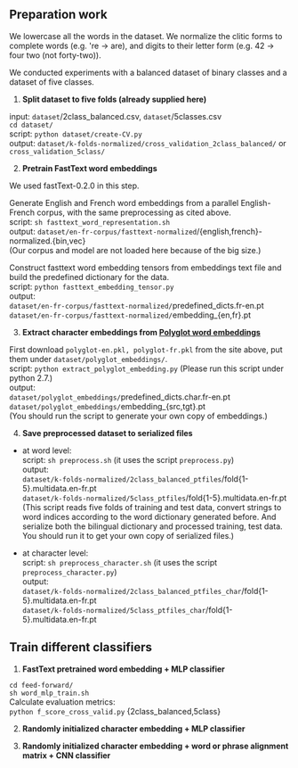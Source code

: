 ## Preparation work
 
<!-- the minor misspellings are already corrected in the corpus -->
We lowercase all the words in the dataset. We normalize the clitic forms to complete words (e.g. 're -> are), and digits to their letter form (e.g. 42 -> four two (not forty-two)).

We conducted experiments with a balanced dataset of binary classes and a dataset of five classes. 

1. **Split dataset to five folds (already supplied here)**

input: `dataset`/2class_balanced.csv, `dataset`/5classes.csv <br/> `cd
dataset/` <br/>  script: `python dataset/create-CV.py` <br/> output:
`dataset/k-folds-normalized/cross_validation_2class_balanced/` or
`cross_validation_5class/`

2. **Pretrain FastText word embeddings**

We used fastText-0.2.0 in this step.

Generate English and French word embeddings from a parallel English-French corpus, with the same preprocessing as cited above. <br/> 
script: `sh fasttext_word_representation.sh` <br/> 
output: `dataset/en-fr-corpus/fasttext-normalized`/{english,french}-normalized.{bin,vec} <br/> 
(Our corpus and model are not loaded here because of the big size.) <!-- ours: normalized corpus (3M words in English and French, corpus of TED Talks) <br/>  -->

Construct fasttext word embedding tensors from embeddings text file and build the predefined dictionary for the data. <br/> 
script: `python fasttext_embedding_tensor.py` <br/> 
output: <br/>
`dataset/en-fr-corpus/fasttext-normalized/`predefined_dicts.fr-en.pt <br/>
`dataset/en-fr-corpus/fasttext-normalized/`embedding_{en,fr}.pt

3. **Extract character embeddings from [Polyglot word embeddings](https://sites.google.com/site/rmyeid/projects/polyglot)**

First download `polyglot-en.pkl, polyglot-fr.pkl` from the site above, put them under `dataset/polyglot_embeddings/`.<br/>
script: `python extract_polyglot_embedding.py` (Please run this script under python 2.7.)  <br/>
output: <br/>
`dataset/polyglot_embeddings/`predefined_dicts.char.fr-en.pt <br/>
`dataset/polyglot_embeddings/`embedding_{src,tgt}.pt <br/>
(You should run the script to generate your own copy of embeddings.)

4. **Save preprocessed dataset to serialized files**

- at word level: <br/>
script: `sh preprocess.sh` (it uses the script `preprocess.py`) <br/>
output: <br/>
`dataset/k-folds-normalized/2class_balanced_ptfiles`/fold{1-5}.multidata.en-fr.pt <br/>
`dataset/k-folds-normalized/5class_ptfiles`/fold{1-5}.multidata.en-fr.pt <br/>
(This script reads five folds of training and test data, convert strings to word indices according to the 
word dictionary generated before. 
And serialize both the bilingual dictionary and processed training, test data. 
You should run it to get your own copy of serialized files.)

- at character level: <br/>
script: `sh preprocess_character.sh` (it uses the script `preprocess_character.py`) <br/>
output: <br/>
`dataset/k-folds-normalized/2class_balanced_ptfiles_char`/fold{1-5}.multidata.en-fr.pt <br/>
`dataset/k-folds-normalized/5class_ptfiles_char`/fold{1-5}.multidata.en-fr.pt <br/>

## Train different classifiers

<!-- now: binary clf; need to check 5-class classifier -->

1. **FastText pretrained word embedding + MLP classifier**

`cd feed-forward/` <br/> 
`sh word_mlp_train.sh` <br/>
Calculate evaluation metrics: <br/> 
`python f_score_cross_valid.py` {2class_balanced,5class} <br/>

2. **Randomly initialized character embedding + MLP classifier** 


3. **Randomly initialized character embedding + word or phrase alignment matrix + CNN classifier** 


<!-- ### questions:
the code to build alignment matrix 
what does adaptive pooling do 
what is masked_cross_entropy? 
the forward function in encoders and classifiers <= train()
-->


